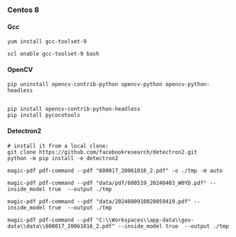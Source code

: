 

### Centos 8

#### Gcc

```shell
yum install gcc-toolset-9

scl enable gcc-toolset-9 bash
```



#### OpenCV

```shell
pip uninstall opencv-contrib-python opencv-python opencv-python-headless


pip install opencv-contrib-python-headless
pip install pycocotools
```





#### Detectron2

```shell
# install it from a local clone:
git clone https://github.com/facebookresearch/detectron2.git
python -m pip install -e detectron2
```





```shell
magic-pdf pdf-command --pdf "600017_20061016_2.pdf" -o ./tmp -m auto
```





```shell
magic-pdf pdf-command --pdf "data/pdf/600519_20240403_W0YD.pdf" --inside_model true  --output ./tmp

magic-pdf pdf-command --pdf "data/2024080910020059419.pdf" --inside_model true  --output ./tmp

```



```shell
magic-pdf pdf-command --pdf "C:\\Workspaces\\app-data\\gov-data\\data\\600017_20061016_2.pdf" --inside_model true  --output ./tmp
```

